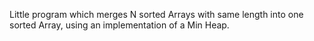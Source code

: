 Little program which merges N sorted Arrays with same length into one sorted Array, using an implementation of a Min Heap.
